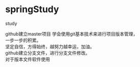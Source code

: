 # springStudy
study

github建立master项目  学会使用git基本技术来进行项目版本管理，  
一步一步的积累。  
坚定自信，方得始终，越努力越幸运，加油。  
github建立分支文件，进行分支文件修改。    
对于版本文件软件使用  

